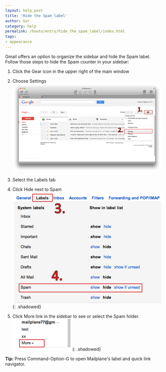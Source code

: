 ```yaml
---
layout: help_post
title: 'Hide the Spam label'
author: Gor
category: help
permalink: /howto/entry/hide_the_spam_label/index.html
tags:
- appearance
---
```


Gmail offers an option to organize the sidebar and hide the Spam label. Follow those steps to hide the Spam counter in your sidebar:

1. Click the Gear icon in the upper right of the main window

2. Choose Settings<br/>
	![screen1](/assets/howto/2013-08-13-hide_the_spam_label/screen1.png)

3. Select the Labels tab

4. Click Hide next to Spam<br/>
	![screen2](/assets/howto/2013-08-13-hide_the_spam_label/screen2.png){: .shadowed}

5. Click More link in the sidebar to see or select the Spam folder.<br/>
	![screen3](/assets/howto/2013-08-13-hide_the_spam_label/screen3.png){: .shadowed}

**Tip:** Press Command-Option-G to open Mailplane's label and quick link navigator.

